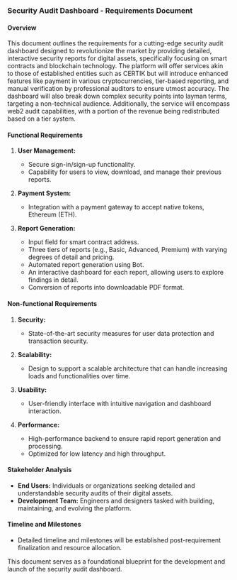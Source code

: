 ### Security Audit Dashboard - Requirements Document

#### Overview

This document outlines the requirements for a cutting-edge security audit dashboard designed to revolutionize the market by providing detailed, interactive security reports for digital assets, specifically focusing on smart contracts and blockchain technology. The platform will offer services akin to those of established entities such as CERTIK but will introduce enhanced features like payment in various cryptocurrencies, tier-based reporting, and manual verification by professional auditors to ensure utmost accuracy. The dashboard will also break down complex security points into layman terms, targeting a non-technical audience. Additionally, the service will encompass web2 audit capabilities, with a portion of the revenue being redistributed based on a tier system.

#### Functional Requirements

1. **User Management:**
   - Secure sign-in/sign-up functionality.
   - Capability for users to view, download, and manage their previous reports.

2. **Payment System:**
   - Integration with a payment gateway to accept native tokens, Ethereum (ETH).

3. **Report Generation:**
   - Input field for smart contract address.
   - Three tiers of reports (e.g., Basic, Advanced, Premium) with varying degrees of detail and pricing.
   - Automated report generation using Bot.
   - An interactive dashboard for each report, allowing users to explore findings in detail.
   - Conversion of reports into downloadable PDF format.

#### Non-functional Requirements

1. **Security:**
   - State-of-the-art security measures for user data protection and transaction security.

2. **Scalability:**
   - Design to support a scalable architecture that can handle increasing loads and functionalities over time.

3. **Usability:**
   - User-friendly interface with intuitive navigation and dashboard interaction.

4. **Performance:**
   - High-performance backend to ensure rapid report generation and processing.
   - Optimized for low latency and high throughput.

#### Stakeholder Analysis

- **End Users:** Individuals or organizations seeking detailed and understandable security audits of their digital assets.
- **Development Team:** Engineers and designers tasked with building, maintaining, and evolving the platform.

#### Timeline and Milestones

- Detailed timeline and milestones will be established post-requirement finalization and resource allocation.

This document serves as a foundational blueprint for the development and launch of the security audit dashboard. 
